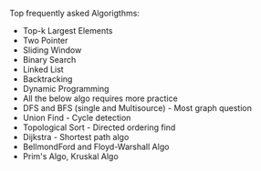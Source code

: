 Top frequently asked Algorigthms:
- Top-k Largest Elements
- Two Pointer
- Sliding Window
- Binary Search
- Linked List
- Backtracking
- Dynamic Programming
- All the below algo requires more practice
- DFS and BFS (single and Multisource) - Most graph question
- Union Find - Cycle detection
- Topological Sort - Directed ordering find
- Dijkstra - Shortest path algo
- BellmondFord and Floyd-Warshall Algo
- Prim's Algo, Kruskal Algo